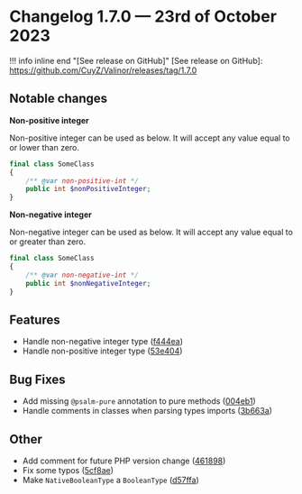 # Changelog 1.7.0 — 23rd of October 2023

!!! info inline end "[See release on GitHub]"
    [See release on GitHub]: https://github.com/CuyZ/Valinor/releases/tag/1.7.0

## Notable changes

**Non-positive integer**

Non-positive integer can be used as below. It will accept any value equal to or
lower than zero.

```php
final class SomeClass
{
    /** @var non-positive-int */
    public int $nonPositiveInteger;
}
```

**Non-negative integer**

Non-negative integer can be used as below. It will accept any value equal to or
greater than zero.

```php
final class SomeClass
{
    /** @var non-negative-int */
    public int $nonNegativeInteger;
}
```

## Features

* Handle non-negative integer type ([f444ea](https://github.com/CuyZ/Valinor/commit/f444eae1f1205a9bbba75670524dbb6799e576aa))
* Handle non-positive integer type ([53e404](https://github.com/CuyZ/Valinor/commit/53e4047f12718b985822926b57226805671206b9))

## Bug Fixes

* Add missing `@psalm-pure` annotation to pure methods ([004eb1](https://github.com/CuyZ/Valinor/commit/004eb16717d2f16dc899e1a6b2c0d987ee0f77c1))
* Handle comments in classes when parsing types imports ([3b663a](https://github.com/CuyZ/Valinor/commit/3b663a903abe6b7ea5bbbe41281d8ea711be7226))

## Other

* Add comment for future PHP version change ([461898](https://github.com/CuyZ/Valinor/commit/46189854c335565317edbf42e36c01fca8c3614b))
* Fix some typos ([5cf8ae](https://github.com/CuyZ/Valinor/commit/5cf8ae54d57dee1b92097d0e01e06105b73b7732))
* Make `NativeBooleanType` a `BooleanType` ([d57ffa](https://github.com/CuyZ/Valinor/commit/d57ffae91b961019ec5fcb8344fddb8921f750dd))
